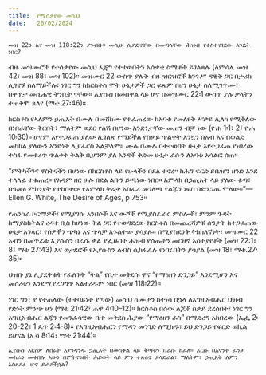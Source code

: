 ```yaml
---
title:  የሚሰቃየው መሲህ
date:   26/02/2024
---
```


`መዝ 22ን እና መዝ 118:22ን ያንብቡ። መሲሁ ሊያድናቸው በመጣላቸው ሕዝብ የተስተናገደው እንዴት ነበር?`

ብዙ መዝሙሮች የተሰቃየው መሲህ እጅግ የተተወበትን አሰቃቂ ስሜቶች ይገልጻሉ (ለምሳሌ መዝ 42፣ መዝ 88፣ መዝ 102)። መዝሙር 22 ውስጥ ያሉት ብዙ ዝርዝሮች ከንጉሥ ዳዊት ጋር በታሪክ ሊገናኙ ስለማይችሉ፣ ነገር ግን ከክርስቶስ ሞት ሁኔታዎች ጋር ፍጹም በሆነ ሁኔታ ስለሚገጥሙ፣ በቀጥታ መሲሐዊ ትንቢት ናቸው። ኢየሱስ በመስቀል ላይ ሆኖ በመዝሙር 22፡1 ውስጥ ያሉ ቃላትን ተጠቅሞ ጸለየ (ማቴ 27፡46)።

ክርስቶስ የኣለምን ኃጢአት በሙሉ በመሸከሙ የተፈጠረው ከአባቱ የመለየት ሥቃይ ሊለካ የሚችለው በነበራቸው ቅርበት፣ ማለትም ወደር የለሽ በሆነው አንድነታቸው መጠን ብቻ ነው (ዮሐ 1፡1፣ 2፤ ዮሐ 10፡30)። ሆኖም እየተጋፈጠ ያለው ሊገለጽ የማይችል የስቃይ ጥልቀት እንኳን በአብ እና በወልድ መካከል ያለውን አንድነት ሊያፈርስ አልቻለም። ሙሉ በሙሉ በተተወበት ሁኔታ እየተጋፈጠ የነበረው ተስፋ የመቁረጥ ጥልቀት ትልቅ ቢሆንም ያለ አንዳች ቅድመ ሁኔታ ራሱን ለአባቱ አሳልፎ ሰጠ።

“ምትካችንና ዋስትናችን በሆነው በክርስቶስ ላይ የሁላችን በደል ተኖረ። ከሕግ ፍርድ ይቤዠን ዘንድ እንደ ተላላፊ ተቈጠረ። የአዳም ዘር ሁሉ በደል ልቡን ይጫነው ነበር። አምላክ በኃጢአት ላይ ያለው ቁጣ፣ በዓመፅ ምክንያት የተከሰተው የአምላክ ቅሬታ አስፈሪ መገለጫ የልጁን ነፍስ በድንጋጤ ሞላው።”— Ellen G. White, The Desire of Ages, p 753።

የጠንካራ ኮርማዎች፣ የሚያገሱ አንበሶች እና ውሾች የሚያስፈራሩ ምስሎች፣ ምንም ጉዳት ከማያስከትልና ረዳተ ቢስ ከሆነው ትል ጋር የተወዳደረው ክርስቶስ በመጨረሻዎቹ ሰዓታት ከተጋፈጠው ሁኔታ አንጻር፣ የሰዎችን ጭካኔ እና ጥላቻ አጉልተው ያሳያሉ። በሚያስደንቅ ትክክለኛነት፣ መዝሙር 22 አብን በመጥራቱ ኢየሱስን በራሱ ቃል ያፌዙበት ሕዝብ የሰጡትን መርዘኛ አስተያየቶች (መዝ 22:1፣ 8፤ ማቴ 27:43) እና ወታደሮች የኢየሱስን ልብስ ሲከፋፈሉ የነበሩበትን ያሳያል (መዝ 18፣ ማቴ.27፡35)።

ህዝቡ ያኔ ሊያደቅቁት የፈለጉት “ትል” የቤተ መቅደሱ ዋና “የማዕዘን ድንጋይ” እንደሚሆን እና መሰረቱን እንደሚያረጋግጥ አልተረዱም ነበር (መዝ 118፡22)።

ነገር ግን፣ ያ የተጠላው (ተቀባይነት ያጣው) መሲህ ከሙታን ከተነሳ በኋላ ለእግዚአብሔር ህዝብ የድነት ምንጭ ሆነ (ማቴ 21፡42፣ ሐዋ 4፡10–12)። ክርስቶስ በሰው ልጆች ስቃይ ደረሰበት፣ ነገር ግን እግዚአብሔር ልጁን የመንፈሳዊው ቤተ መቅደስ ሕያው “የማዕዘን ራስ” በማድረግ አከበረው (ኤፌ 2፡20-22፣ 1 ጴጥ 2፡4-8)። የእግዚአብሔርን የማዳን መንገድ ለሚክዱ፣ ይህ ድንጋይ የፍርድ ወኪል ይሆናል (ኢሳ 8፡14፣ ማቴ 21፡44)።

`ኢየሱስ እርስዎ ለሰሩት እያንዳንዱ ኃጢአት በመስቀል ላይ ቅጣቱን በራሱ ከፈለ። እርሱ በእናንተ ፈንታ መከራን መቀበሉ አሁን በምትኖሩበት ሕይወት ላይ ምን ተጽዕኖ ያሳድራል፣ ማለትም፣ ኃጢአት ለምን አስጸያፊ ሆኖ ይታያችኋል?`